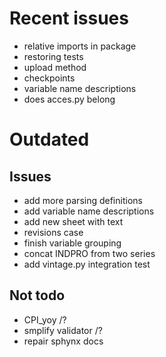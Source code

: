 Recent issues
=============

- relative imports in package
- restoring tests
- upload method
- checkpoints
- variable name descriptions
- does acces.py belong 

Outdated
========

Issues
------
- add more parsing definitions
- add variable name descriptions
- add new sheet with text 
- revisions case
- finish variable grouping
- concat INDPRO from two series
- add vintage.py integration test

Not todo
--------
- CPI_yoy /?
- smplify validator /?
- repair sphynx docs
